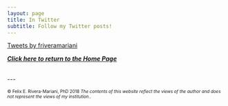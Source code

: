 ```yaml
---
layout: page
title: In Twitter
subtitle: Follow my Twitter posts!
---
```


<a class="twitter-timeline" href="https://twitter.com/friveramariani?ref_src=twsrc%5Etfw">Tweets by friveramariani</a> <script async src="https://platform.twitter.com/widgets.js" charset="utf-8"></script>

<b><i><a href="http://wwww.friveram.com">Click here to return to the Home Page</a></i></b>

<br>
---

<font size="1">&#169; Felix E. Rivera-Mariani, PhD 2018 <i>The contents of this website reflect the views of the author and does not represent the views of my institution.</i>.</font>
